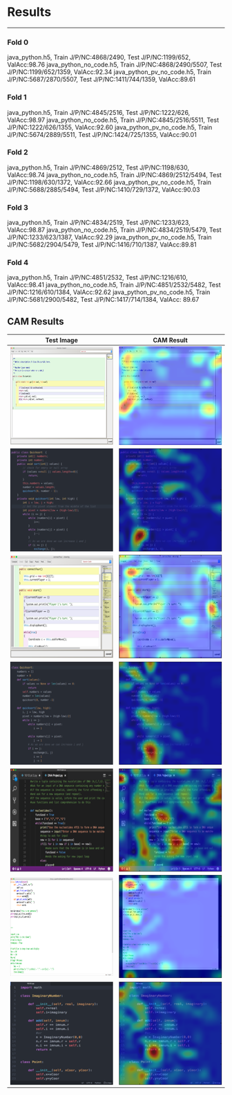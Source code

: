 # Results
---
### Fold 0 ###
java_python.h5, Train J/P/NC:4868/2490, Test J/P/NC:1199/652, ValAcc:98.76
java_python_no_code.h5, Train J/P/NC:4868/2490/5507, Test J/P/NC:1199/652/1359, ValAcc:92.34
java_python_pv_no_code.h5, Train J/P/NC:5687/2870/5507, Test J/P/NC:1411/744/1359, ValAcc:89.61

### Fold 1 ###
java_python.h5, Train J/P/NC:4845/2516, Test J/P/NC:1222/626, ValAcc:98.97
java_python_no_code.h5, Train J/P/NC:4845/2516/5511, Test J/P/NC:1222/626/1355, ValAcc:92.60
java_python_pv_no_code.h5, Train J/P/NC:5674/2889/5511, Test J/P/NC:1424/725/1355, ValAcc:90.01

### Fold 2 ###
java_python.h5, Train J/P/NC:4869/2512, Test J/P/NC:1198/630, ValAcc:98.74
java_python_no_code.h5, Train J/P/NC:4869/2512/5494, Test J/P/NC:1198/630/1372, ValAcc:92.66
java_python_pv_no_code.h5, Train J/P/NC:5688/2885/5494, Test J/P/NC:1410/729/1372, ValAcc:90.03

### Fold 3 ###
java_python.h5, Train J/P/NC:4834/2519, Test J/P/NC:1233/623, ValAcc:98.87
java_python_no_code.h5, Train J/P/NC:4834/2519/5479, Test J/P/NC:1233/623/1387, ValAcc:92.29
java_python_pv_no_code.h5, Train J/P/NC:5682/2904/5479, Test J/P/NC:1416/710/1387, ValAcc:89.81

### Fold 4 ###
java_python.h5, Train J/P/NC:4851/2532, Test J/P/NC:1216/610, ValAcc:98.41
java_python_no_code.h5, Train J/P/NC:4851/2532/5482, Test J/P/NC:1216/610/1384, ValAcc:92.62
java_python_pv_no_code.h5, Train J/P/NC:5681/2900/5482, Test J/P/NC:1417/714/1384, ValAcc: 89.67

## CAM Results ##

Test Image                 |  CAM Result
:-------------------------:|:-------------------------:
![](jp_Images/java_1.png)  |  ![](jp_Images/java_cam_1.png)
![](jp_Images/java_2.png)  |  ![](jp_Images/java_cam_2.png)
![](jp_Images/java_3.png)  |  ![](jp_Images/java_cam_3.png)
![](jp_Images/python_1.png)  |  ![](jp_Images/python_cam_1.png)
![](jp_Images/python_2.png)  |  ![](jp_Images/python_cam_2.png)
![](jp_Images/python_3.png)  |  ![](jp_Images/python_cam_3.png)
![](jp_Images/python_4.png)  |  ![](jp_Images/python_cam_4.png)
